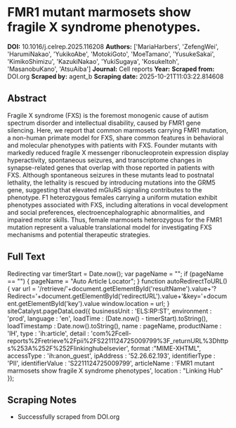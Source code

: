 # FMR1 mutant marmosets show fragile X syndrome phenotypes.

**DOI:** 10.1016/j.celrep.2025.116208
**Authors:** ['MariaHarbers', 'ZefengWei', 'HarumiNakao', 'YukikoAbe', 'MotokiGoto', 'MoeTamano', 'YusukeSakai', 'KimikoShimizu', 'KazukiNakao', 'YukiSugaya', 'KosukeItoh', 'MasanobuKano', 'AtsuAiba']
**Journal:** Cell reports
**Year:** 
**Scraped from:** DOI.org
**Scraped by:** agent_b
**Scraping date:** 2025-10-21T11:03:22.814608

## Abstract

Fragile X syndrome (FXS) is the foremost monogenic cause of autism spectrum disorder and intellectual disability, caused by FMR1 gene silencing. Here, we report that common marmosets carrying FMR1 mutation, a non-human primate model for FXS, share common features in behavioral and molecular phenotypes with patients with FXS. Founder mutants with markedly reduced fragile X messenger ribonucleoprotein expression display hyperactivity, spontaneous seizures, and transcriptome changes in synapse-related genes that overlap with those reported in patients with FXS. Although spontaneous seizures in these mutants lead to postnatal lethality, the lethality is rescued by introducing mutations into the GRM5 gene, suggesting that elevated mGluR5 signaling contributes to the phenotype. F1 heterozygous females carrying a uniform mutation exhibit phenotypes associated with FXS, including alterations in vocal development and social preferences, electroencephalographic abnormalities, and impaired motor skills. Thus, female marmosets heterozygous for the FMR1 mutation represent a valuable translational model for investigating FXS mechanisms and potential therapeutic strategies.

## Full Text

Redirecting var timerStart = Date.now(); var pageName = ""; if (pageName == "") { pageName = "Auto Article Locator"; } function autoRedirectToURL() { var url = '/retrieve/'+document.getElementById('resultName').value+'?Redirect='+document.getElementById('redirectURL').value+'&key='+document.getElementById('key').value window.location = url; } siteCatalyst.pageDataLoad({ businessUnit : 'ELS:RP:ST', environment : 'prod', language : 'en', loadTime : (Date.now() - timerStart).toString(), loadTimestamp : Date.now().toString(), name : pageName, productName : 'IH', type : 'ih:article', detail : 'com%2Fcell-reports%2Fretrieve%2Fpii%2FS2211124725009799%3F_returnURL%3Dhttps%253A%252F%252Flinkinghubelsevier', format :"MIME-XHTML", accessType : 'ih:anon_guest', ipAddress : '52.26.62.193', identifierType : 'PII', identifierValue : 'S2211124725009799', articleName : 'FMR1 mutant marmosets show fragile X syndrome phenotypes', location : "Linking Hub" });

## Scraping Notes

- Successfully scraped from DOI.org
